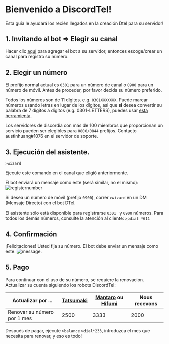 # Bienvenido a DiscordTel!
Esta guía le ayudará los recién llegados en la creación Dtel para su servidor!

## 1. Invitando al bot => Elegir su canal
Hacer clic [aquí](https://discordapp.com/oauth2/authorize?client_id=224662505157427200&scope=bot&permissions=84997) para agregar el bot a su 
servidor, entonces escoge/crear un canal para registro su número.

## 2. Elegir un número
El prefijo normal actual es `0301` para un número de canal o `0900` para un número de móvil. 
Antes de proceder, por favor decida su número preferido.

Todos los números son de 11 dígitos. e.g. `0301XXXXXXX`. Puede marcar números usando letras en lugar de los dígitos, asi que **si** desea convertir su palabra de 
7 dígitos a dígitos (e.g. 0301-LETTERS), puedes usar [esta herramienta](http://word2number.com).

Los servidores de discordia con más de 100 miembros que proporcionan un servicio pueden ser elegibles para `0800/0844` prefijos.
Contacto austinhuang#1076 en el servidor de soporte.

## 3. Ejecución del asistente.
`>wizard`

Ejecute este comando en el canal que eligió anteriormente.

El bot enviará un mensaje como este (será similar, no el mismo):
![registernumber](http://i.imgur.com/zMKAkPr.png)

Si desea un número de móvil (prefijo `0900`), correr `>wizard` en un DM (Mensaje Directo) con el bot DTel.

El asistente sólo está disponible para registrarse `0301 ` y `0900` números.
Para todos los demás números, consulte la atención al cliente:
`>pdial *611`

## 4. Confirmación
¡Felicitaciones! Usted fija su número.
El bot debe enviar un mensaje como este:
![message](http://i.imgur.com/vuOzp4d.png).

## 5. Pago
Para continuar con el uso de su número, se requiere la renovación. Actualizar su cuenta siguiendo los robots DiscordTel:

| Actualizar por ...                    | [Tatsumaki](http://tatsumaki.xyz) | [Mantaro](https://github.com/Mantaro/MantaroBot) ou [Hifumi](http://hifumibot.xyz/) | Nous recevons |
|-------------------------------------|--------------|----------------|--------|
| Renovar su número por 1 mes         | 2500         | 3333           | 2000   |

Después de pagar, ejecute `>balance` `>dial*233`, ​​introduzca el mes que necesita para renovar, y eso es todo!


